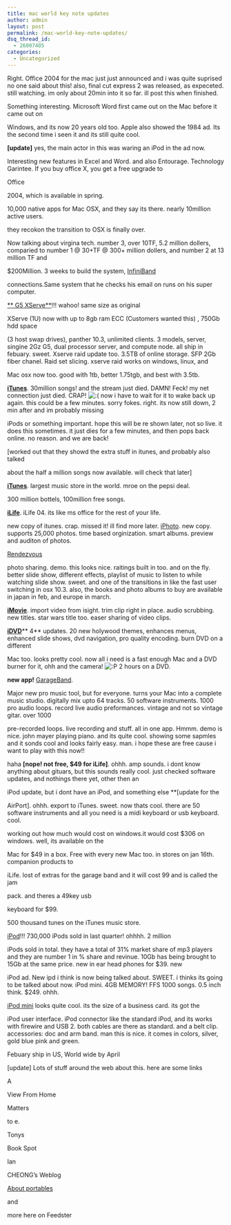 ```yaml
---
title: mac world key note updates
author: admin
layout: post
permalink: /mac-world-key-note-updates/
dsq_thread_id:
  - 26007405
categories:
  - Uncategorized
---
```

Right. Office 2004 for the mac just just announced and i was quite suprised no one said about this! also, final cut express 2 was released, as expeceted. still watching. im only about 20min into it so far. ill post this when finished.

<!--more-->

Something interesting. Microsoft Word first came out on the Mac before it came out on

Windows, and its now 20 years old too. Apple also showed the 1984 ad. Its the second time i seen it and its still quite cool.

**[update]** yes, the main actor in this was waring an iPod in the ad now.

Interesting new features in Excel and Word. and also Entourage. Technology Garintee. If you buy office X, you get a free upgrade to

 Office</p> 

2004</a>, which is available in spring.&nbsp;

10,000 native apps for Mac OSX, and they say its there. nearly 10million active users.

they recokon the transition to OSX is finally over.

Now talking about virgina tech. number 3, over 10TF, 5.2 million dollers, comparied to number 1 @ 30+TF @ 300+ million dollers, and number 2 at 13 million TF and

$200Million. 3 weeks to build the system, [InfiniBand][1]

connections.Same system that he checks his email on runs on his super computer.&nbsp;

[** G5 XServe**][2]!!! wahoo! same size as original

XServe (1U) now with up to 8gb ram ECC (Customers wanted this) , 750Gb hdd space

(3 host swap drives), panther 10.3, unlimited clients. 3 models, server, singine 2Gz G5, dual processor server, and compute node. all ship in febuary. sweet. Xserve raid update too. 3.5TB of online storage. SFP 2Gb fiber chanel. Raid set slicing. xserve raid works on windows, linux, and

Mac osx now too. good with 1tb, better 1.75tgb, and best with 3.5tb.

[**iTunes**][3]. 30million songs! and the stream just died. DAMN! Feck! my net connection just died. CRAP! <img src="http://blog.lotas-smartman.net/wp-includes/images/smilies/icon_sad.gif" alt=":(" class="wp-smiley" /> now i have to wait for it to wake back up again. this could be a few minutes. sorry fokes. right. its now still down, 2 min after and im probably missing

iPods or something important. hope this will be re shown later, not so live. it does this sometimes. it just dies for a few minutes, and then pops back online. no reason. and we are back!

[worked out that they showd the extra stuff in itunes, and probably also talked

about the half a million songs now available. will check that later]

[**iTunes**][3]. largest music store in the world. mroe on the pepsi deal.

300 million bottels, 100million free songs.

[**iLife**][4]. iLife 04. its like ms office for the rest of your life.&nbsp;

new copy of itunes. crap. missed it! ill find more later. [iPhoto][5]. new copy. supports 25,000 photos. time based orginization. smart albums. preview and auditon of photos.

[Rendezvous][6]

photo sharing. demo. this looks nice. raitings built in too. and on the fly. better slide show, different effects, playlist of music to listen to while watching slide show. sweet. and one of the transitions in like the fast user switching in osx 10.3. also, the books and photo albums to buy are available in japan in feb, and europe in march.

[**iMovie**][7]. import video from isight. trim clip right in place. audio scrubbing. new titles. star wars title too. easer sharing of video clips.

**[iDVD][8]**** 4** updates. 20 new holywood themes, enhances menus, enhanced slide shows, dvd navigation, pro quality encoding. burn DVD on a different

Mac too. looks pretty cool. now all i need is a fast enough Mac and a DVD burner for it, ohh and the camera! <img src="http://blog.lotas-smartman.net/wp-includes/images/smilies/icon_razz.gif" alt=":P" class="wp-smiley" /> 2 hours on a DVD.

**new app!** [GarageBand][9].

Major new pro music tool, but for everyone. turns your Mac into a complete music studio. digitally mix upto 64 tracks. 50 software instruments. 1000 pro audio loops. record live audio preformances. vintage and not so vintage gitar. over 1000

pre-recorded loops. live recording and stuff. all in one app. Hmmm. demo is nice. john mayer playing piano. and its quite cool. showing some sapmles and it sonds cool and looks fairly easy. man. i hope these are free cause i want to play with this now!!

haha **[nope! not free, $49 for iLife]**. ohhh. amp sounds. i dont know anything about gituars, but this sounds really cool. just checked software updates, and nothings there yet, other then an

iPod update, but i dont have an iPod, and something else **[update for the</p> 

AirPort]</b>. ohhh. export to iTunes. sweet. now thats cool. there are 50 software instruments and all you need is a midi keyboard or usb keyboard. cool.

working out how much would cost on windows.it would cost $306 on windows. well, its available on the

Mac for $49 in a box. Free with every new Mac too. in stores on jan 16th. companion products to

iLife. lost of extras for the garage band and it will cost 99 and is called the  jam</p> 

pack</a>. and theres a  49key usb</p> 

keyboard</a> for $99.

500 thousand tunes on the iTunes music store.

[iPod][10]!!! 730,000 iPods sold in last quarter! ohhhh. 2 million

iPods sold in total. they have a total of 31% market share of mp3 players and they are number 1 in % share and revinue. 10Gb has being brought to 15Gb at the same price. new in ear head phones for $39. new

iPod ad. New ipd i think is now being talked about. SWEET. i thinks its going to be talked about now. iPod mini. 4GB MEMORY! FFS 1000 songs. 0.5 inch think. $249. ohhh.

[iPod mini][11] looks quite cool. its the size of a business card. its got the

iPod user interface. iPod connector like the standard iPod, and its works with firewire and USB 2. both cables are there as standard. and a belt clip. accessories: doc and arm band. man this is nice. it comes in colors, silver, gold blue pink and green.

Febuary ship in US, World wide by April

[update] Lots of stuff around the web about this. here are some links

A</p> 

View From Home

</a>Matters</p> 

to e.</a>

Tonys</p> 

Book Spot</a>

Ian</p> 

CHEONG&#8217;s Weblog</a>

[About portables][12]

and</p> 

more here on Feedster</a>

 [1]: http://http://www.intel.com/technology/infiniband/
 [2]: http://www.apple.com/xserve/
 [3]: http://www.apple.com/itunes
 [4]: http://www.apple.com/ilife
 [5]: http://www.apple.com/iphoto
 [6]: http://http://www.apple.com/macosx/features/rendezvous/
 [7]: http://www.apple.com/imovie
 [8]: http://www.apple.com/idvd
 [9]: http://http://www.apple.com/ilife/garageband/
 [10]: http://www.apple.com/ipod
 [11]: http://www.apple.com/ipodmini/
 [12]: http://portables.about.com/b/a/055506.htm